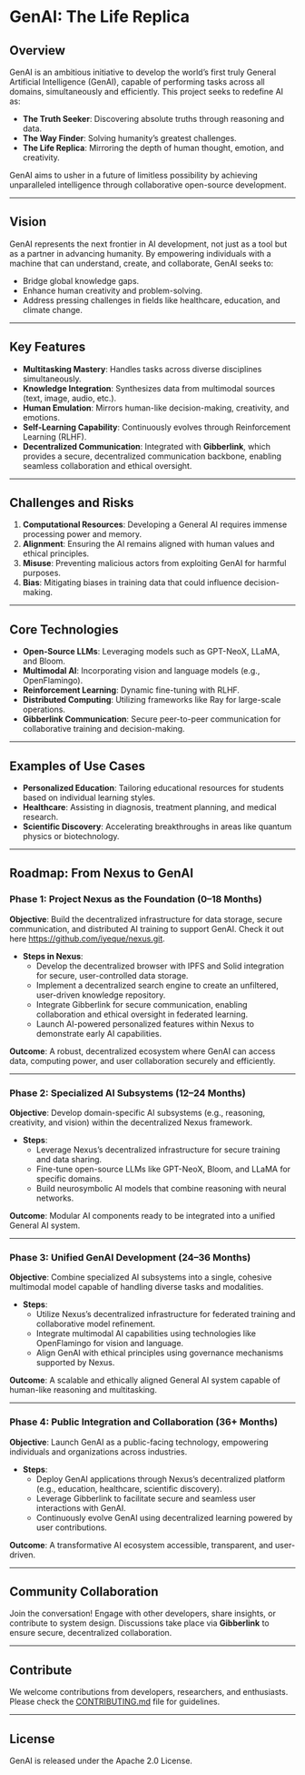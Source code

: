 # GenAI: The Life Replica

## **Overview**
GenAI is an ambitious initiative to develop the world’s first truly General Artificial Intelligence (GenAI), capable of performing tasks across all domains, simultaneously and efficiently. This project seeks to redefine AI as:
- **The Truth Seeker**: Discovering absolute truths through reasoning and data.
- **The Way Finder**: Solving humanity’s greatest challenges.
- **The Life Replica**: Mirroring the depth of human thought, emotion, and creativity.

GenAI aims to usher in a future of limitless possibility by achieving unparalleled intelligence through collaborative open-source development.

---

## **Vision**
GenAI represents the next frontier in AI development, not just as a tool but as a partner in advancing humanity. By empowering individuals with a machine that can understand, create, and collaborate, GenAI seeks to:
- Bridge global knowledge gaps.
- Enhance human creativity and problem-solving.
- Address pressing challenges in fields like healthcare, education, and climate change.

---

## **Key Features**
- **Multitasking Mastery**: Handles tasks across diverse disciplines simultaneously.
- **Knowledge Integration**: Synthesizes data from multimodal sources (text, image, audio, etc.).
- **Human Emulation**: Mirrors human-like decision-making, creativity, and emotions.
- **Self-Learning Capability**: Continuously evolves through Reinforcement Learning (RLHF).
- **Decentralized Communication**: Integrated with **Gibberlink**, which provides a secure, decentralized communication backbone, enabling seamless collaboration and ethical oversight.

---

## **Challenges and Risks**
1. **Computational Resources**: Developing a General AI requires immense processing power and memory.
2. **Alignment**: Ensuring the AI remains aligned with human values and ethical principles.
3. **Misuse**: Preventing malicious actors from exploiting GenAI for harmful purposes.
4. **Bias**: Mitigating biases in training data that could influence decision-making.

---

## **Core Technologies**
- **Open-Source LLMs**: Leveraging models such as GPT-NeoX, LLaMA, and Bloom.
- **Multimodal AI**: Incorporating vision and language models (e.g., OpenFlamingo).
- **Reinforcement Learning**: Dynamic fine-tuning with RLHF.
- **Distributed Computing**: Utilizing frameworks like Ray for large-scale operations.
- **Gibberlink Communication**: Secure peer-to-peer communication for collaborative training and decision-making.

---

## **Examples of Use Cases**
- **Personalized Education**: Tailoring educational resources for students based on individual learning styles.
- **Healthcare**: Assisting in diagnosis, treatment planning, and medical research.
- **Scientific Discovery**: Accelerating breakthroughs in areas like quantum physics or biotechnology.

---

## **Roadmap: From Nexus to GenAI**

### **Phase 1: Project Nexus as the Foundation (0–18 Months)**
**Objective**: Build the decentralized infrastructure for data storage, secure communication, and distributed AI training to support GenAI. Check it out here https://github.com/iyeque/nexus.git. 

- **Steps in Nexus**:
  - Develop the decentralized browser with IPFS and Solid integration for secure, user-controlled data storage.
  - Implement a decentralized search engine to create an unfiltered, user-driven knowledge repository.
  - Integrate Gibberlink for secure communication, enabling collaboration and ethical oversight in federated learning.
  - Launch AI-powered personalized features within Nexus to demonstrate early AI capabilities.

**Outcome**: A robust, decentralized ecosystem where GenAI can access data, computing power, and user collaboration securely and efficiently.

---

### **Phase 2: Specialized AI Subsystems (12–24 Months)**
**Objective**: Develop domain-specific AI subsystems (e.g., reasoning, creativity, and vision) within the decentralized Nexus framework.

- **Steps**:
  - Leverage Nexus’s decentralized infrastructure for secure training and data sharing.
  - Fine-tune open-source LLMs like GPT-NeoX, Bloom, and LLaMA for specific domains.
  - Build neurosymbolic AI models that combine reasoning with neural networks.

**Outcome**: Modular AI components ready to be integrated into a unified General AI system.

---

### **Phase 3: Unified GenAI Development (24–36 Months)**
**Objective**: Combine specialized AI subsystems into a single, cohesive multimodal model capable of handling diverse tasks and modalities.

- **Steps**:
  - Utilize Nexus’s decentralized infrastructure for federated training and collaborative model refinement.
  - Integrate multimodal AI capabilities using technologies like OpenFlamingo for vision and language.
  - Align GenAI with ethical principles using governance mechanisms supported by Nexus.

**Outcome**: A scalable and ethically aligned General AI system capable of human-like reasoning and multitasking.

---

### **Phase 4: Public Integration and Collaboration (36+ Months)**
**Objective**: Launch GenAI as a public-facing technology, empowering individuals and organizations across industries.

- **Steps**:
  - Deploy GenAI applications through Nexus’s decentralized platform (e.g., education, healthcare, scientific discovery).
  - Leverage Gibberlink to facilitate secure and seamless user interactions with GenAI.
  - Continuously evolve GenAI using decentralized learning powered by user contributions.

**Outcome**: A transformative AI ecosystem accessible, transparent, and user-driven.

---

## **Community Collaboration**
Join the conversation! Engage with other developers, share insights, or contribute to system design. Discussions take place via **Gibberlink** to ensure secure, decentralized collaboration.

---

## **Contribute**
We welcome contributions from developers, researchers, and enthusiasts. Please check the [CONTRIBUTING.md](./CONTRIBUTING.md) file for guidelines.

---

## **License**
GenAI is released under the Apache 2.0 License.
